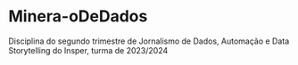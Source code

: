 # Minera-oDeDados
Disciplina do segundo trimestre de Jornalismo de Dados, Automação e Data Storytelling do Insper, turma de 2023/2024
